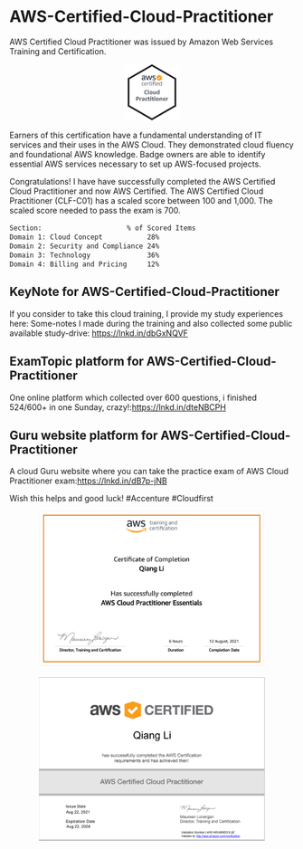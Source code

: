 # AWS-Certified-Cloud-Practitioner
AWS Certified Cloud Practitioner was issued by Amazon Web Services Training and Certification.

<p align="center">  
  <img src="AWS-CloudPractitioner-2021.png" width="100" alt="AWS Cloud Practitioner 2021"> 
</p>

Earners of this certification have a fundamental understanding of IT services and their uses in the AWS Cloud. They demonstrated cloud fluency and foundational AWS knowledge. Badge owners are able to identify essential AWS services necessary to set up AWS-focused projects.

Congratulations! I have have successfully completed the AWS Certified Cloud Practitioner and now AWS Certified. The AWS Certified Cloud Practitioner (CLF-C01) has a scaled score between 100 and 1,000. The scaled score needed to pass the exam is 700.

```
Section:                     % of Scored Items
Domain 1: Cloud Concept           28%
Domain 2: Security and Compliance 24%
Domain 3: Technology              36%
Domain 4: Billing and Pricing     12%

```

## KeyNote for AWS-Certified-Cloud-Practitioner
If you consider to take this cloud training, I provide my study experiences here:
Some-notes I made during the training and also collected some public available study-drive: https://lnkd.in/dbGxNQVF


## ExamTopic platform for AWS-Certified-Cloud-Practitioner
One online platform which collected over 600 questions, i finished 524/600+ in one Sunday, crazy!:https://lnkd.in/dteNBCPH

## Guru website platform for AWS-Certified-Cloud-Practitioner
A cloud Guru website where you can take the practice exam of AWS Cloud Practitioner exam:https://lnkd.in/dB7p-jNB

Wish this helps and good luck!
#Accenture #Cloudfirst

<p align="center">  
  <img src="AWS Cloud Certificate.PNG" width="400" alt="AWS Cloud Practitioner Certificate of Training Completion"> 
</p>

<p align="center">  
  <img src="AWS Cloud Certificate of EXAM.PNG" width="400" alt="AWS Cloud Practitioner 2021 of Qiang Li"> 
</p>
